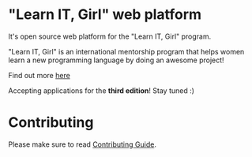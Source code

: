 # "Learn IT, Girl" web platform
It's open source web platform for the "Learn IT, Girl" program.

"Learn IT, Girl" is an international mentorship program that helps women learn a new programming language by doing an awesome project!


Find out more [here](https://www.learnitgirl.com/)

Accepting applications for the **third edition**! Stay tuned :)


# Contributing

Please make sure to read [Contributing Guide](https://github.com/LearnITGirl/WebPlatform/blob/master/CONTRIBUTING.md).
